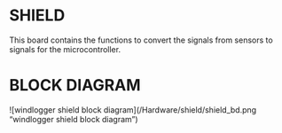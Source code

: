 # SHIELD
This board contains the functions to convert the signals from sensors to signals for the microcontroller.

# BLOCK DIAGRAM
![windlogger shield block diagram](/Hardware/shield/shield_bd.png “windlogger shield block diagram”)